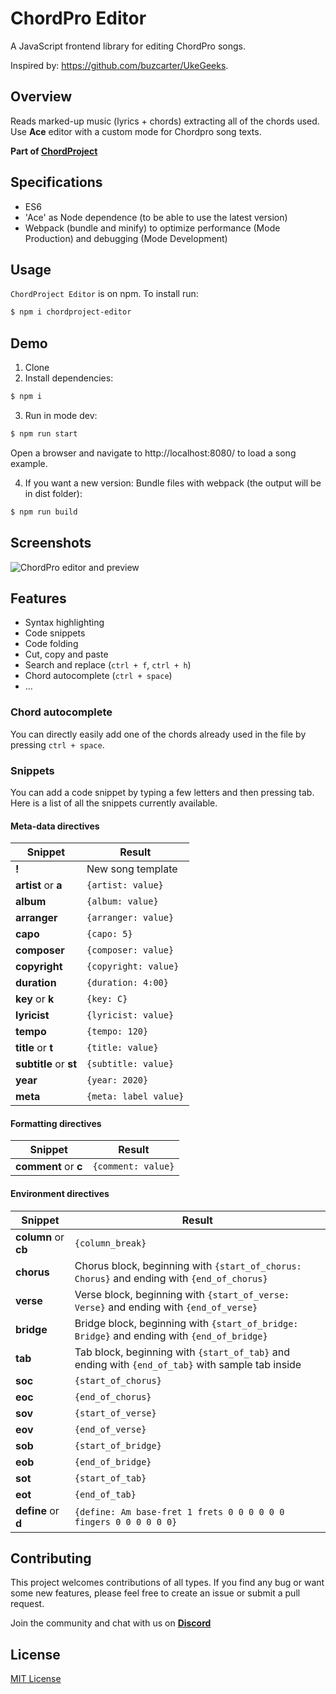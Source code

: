 # ChordPro Editor

A JavaScript frontend library for editing ChordPro songs.

Inspired by: https://github.com/buzcarter/UkeGeeks.

## Overview

Reads marked-up music (lyrics + chords) extracting all of the chords used.\
Use **Ace** editor with a custom mode for Chordpro song texts.

**Part of [ChordProject](https://chordproject.com/)**

## Specifications
- ES6
- 'Ace' as Node dependence (to be able to use the latest version)
- Webpack (bundle and minify) to optimize performance (Mode Production) and debugging (Mode Development)

## Usage

`ChordProject Editor` is on npm. To install run:

```sh
$ npm i chordproject-editor
```

## Demo

1.  Clone
2.  Install dependencies:

```sh
$ npm i
```

3.  Run in mode dev:

```sh
$ npm run start
```

Open a browser and navigate to http://localhost:8080/ to load a song example.

4.  If you want a new version: Bundle files with webpack (the output will be in dist folder):

```sh
$ npm run build
```

## Screenshots

![ChordPro editor and preview](https://github.com/chordproject/chordpro-editor/blob/master/chordproject-editor.png?raw=true)

## Features
- Syntax highlighting
- Code snippets
- Code folding
- Cut, copy and paste
- Search and replace (`ctrl + f`, `ctrl + h`)
- Chord autocomplete (`ctrl + space`)
- ...

### Chord autocomplete
You can directly easily add one of the chords already used in the file by pressing `ctrl + space`.

### Snippets
You can add a code snippet by typing a few letters and then pressing tab.\
Here is a list of all the snippets currently available.

#### Meta-data directives

| Snippet                | Result                |
| -----------------------|---------------------- | 
| **!**                  | New song template     |
| **artist** or **a**    | `{artist: value}`     |
| **album**              | `{album: value}`      |
| **arranger**           | `{arranger: value}`   |
| **capo**               | `{capo: 5}`           |
| **composer**           | `{composer: value}`   |
| **copyright**          | `{copyright: value}`  |
| **duration**           | `{duration: 4:00}`    |
| **key** or **k**       | `{key: C}`            |
| **lyricist**           | `{lyricist: value}`   |
| **tempo**              | `{tempo: 120}`        |
| **title** or **t**     | `{title: value}`      |
| **subtitle** or **st** | `{subtitle: value}`   |
| **year**               | `{year: 2020}`        |
| **meta**               | `{meta: label value}` |

#### Formatting directives

| Snippet                | Result                |
| -----------------------|---------------------- | 
| **comment** or **c**   | `{comment: value}`    |

#### Environment directives

| Snippet              | Result                                                                                           |
| ---------------------|------------------------------------------------------------------------------------------------- | 
| **column** or **cb** | `{column_break}`                                                                                 |
| **chorus**           | Chorus block, beginning with `{start_of_chorus: Chorus}` and ending with `{end_of_chorus}`       |
| **verse**            | Verse block, beginning with `{start_of_verse: Verse}` and ending with `{end_of_verse}`           |
| **bridge**           | Bridge block, beginning with `{start_of_bridge: Bridge}` and ending with `{end_of_bridge}`       |
| **tab**              | Tab block, beginning with `{start_of_tab}` and ending with `{end_of_tab}` with sample tab inside |
| **soc**              | `{start_of_chorus}`                                                                              |
| **eoc**              | `{end_of_chorus}`                                                                                |
| **sov**              | `{start_of_verse}`                                                                               |
| **eov**              | `{end_of_verse}`                                                                                 |
| **sob**              | `{start_of_bridge}`                                                                              |
| **eob**              | `{end_of_bridge}`                                                                                |
| **sot**              | `{start_of_tab}`                                                                                 |
| **eot**              | `{end_of_tab}`                                                                                   |
| **define** or **d**  | `{define: Am base-fret 1 frets 0 0 0 0 0 0 fingers 0 0 0 0 0 0}`                                 |

## Contributing

This project welcomes contributions of all types. If you find any bug or want some new features, please feel free to create an issue or submit a pull request.

Join the community and chat with us on **[Discord](https://discord.gg/ZQAgwBC9c8)**

## License
[MIT License](LICENSE)